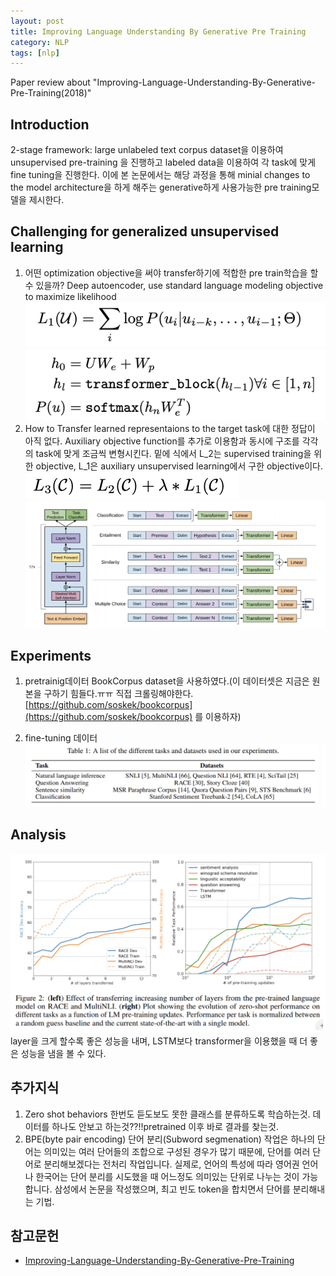 ```yaml
---
layout: post
title: Improving Language Understanding By Generative Pre Training
category: NLP
tags: [nlp]
---
```


Paper review about "Improving-Language-Understanding-By-Generative-Pre-Training\(2018)"

## Introduction
2-stage framework: large unlabeled text corpus dataset을 이용하여 unsupervised pre-training 을 진행하고 labeled data을 이용하여 각 task에 맞게 fine tuning을 진행한다.
이에 본 논문에서는 해당 과정을 통해 minial changes to the model architecture을 하게 해주는 generative하게 사용가능한 pre training모델을 제시한다.

## Challenging for generalized unsupervised learning
1. 어떤 optimization objective을 써야 transfer하기에 적합한 pre train학습을 할 수 있을까?
    Deep autoencoder, use standard language modeling objective to maximize likelihood
    ![image-1](/assets/images/improving-language-understanding-by-generative-pre-training-1.png)
    ![image-2](/assets/images/improving-language-understanding-by-generative-pre-training-2.png)
2. How to Transfer learned representaions to the target task에 대한 정답이 아직 없다.
    Auxiliary objective function를 추가로 이용함과 동시에 구조를 각각의 task에 맞게 조금씩 변형시킨다. 밑에 식에서 L_2는 supervised training을 위한 objective, L_1은 auxiliary unsupervised learning에서 구한 objective이다.
    ![image-3](/assets/images/improving-language-understanding-by-generative-pre-training-3.png)
    ![image-4](/assets/images/improving-language-understanding-by-generative-pre-training-4.png)

## Experiments
1. pretrainig데이터
     BookCorpus dataset을 사용하였다.(이 데이터셋은 지금은 원본을 구하기 힘들다.ㅠㅠ 직접 크롤링해야한다. [https://github.com/soskek/bookcorpus](https://github.com/soskek/bookcorpus) 를 이용하자)

2. fine-tuning 데이터
![image-5](/assets/images/improving-language-understanding-by-generative-pre-training-5.png)

## Analysis
![image-6](/assets/images/improving-language-understanding-by-generative-pre-training-6.png)
layer을 크게 할수록 좋은 성능을 내며, LSTM보다 transformer을 이용했을 때 더 좋은 성능을 냄을 볼 수 있다.

## 추가지식
1. Zero shot behaviors
한번도 듣도보도 못한 클래스를 분류하도록 학습하는것. 데이터를 하나도 안보고 하는것??!!pretrained 이후 바로 결과를 찾는것.
2. BPE(byte pair encoding)
단어 분리(Subword segmenation) 작업은 하나의 단어는 의미있는 여러 단어들의 조합으로 구성된 경우가 많기 때문에, 단어를 여러 단어로 분리해보겠다는 전처리 작업입니다. 실제로, 언어의 특성에 따라 영어권 언어나 한국어는 단어 분리를 시도했을 때 어느정도 의미있는 단위로 나누는 것이 가능합니다. 삼성에서 논문을 작성했으며, 최고 빈도 token을 합치면서 단어를 분리해내는 기법.

## 참고문헌
* [Improving-Language-Understanding-By-Generative-Pre-Training](https://s3-us-west-2.amazonaws.com/openai-assets/research-covers/language-unsupervised/language_understanding_paper.pdf)